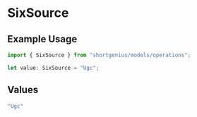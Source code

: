 # SixSource

## Example Usage

```typescript
import { SixSource } from "shortgenius/models/operations";

let value: SixSource = "Ugc";
```

## Values

```typescript
"Ugc"
```